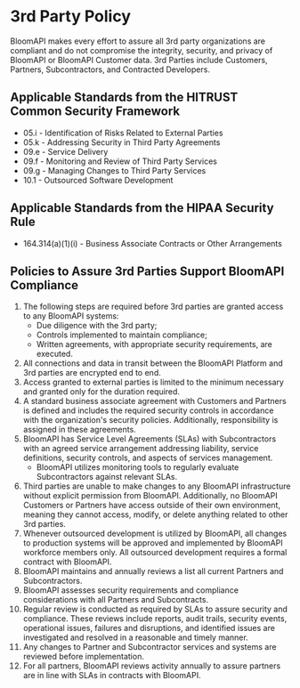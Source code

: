 
# 3rd Party Policy

BloomAPI makes every effort to assure all 3rd party organizations are compliant and do not compromise the integrity, security, and privacy of BloomAPI or BloomAPI Customer data. 3rd Parties include Customers, Partners, Subcontractors, and Contracted Developers.

## Applicable Standards from the HITRUST Common Security Framework

*  05.i - Identification of Risks Related to External Parties
*  05.k - Addressing Security in Third Party Agreements
*  09.e - Service Delivery
*  09.f - Monitoring and Review of Third Party Services
*  09.g - Managing Changes to Third Party Services
*  10.1 - Outsourced Software Development

## Applicable Standards from the HIPAA Security Rule

* 164.314(a)(1)(i) - Business Associate Contracts or Other Arrangements

## Policies to Assure 3rd Parties Support BloomAPI Compliance

1. The following steps are required before 3rd parties are granted access to any BloomAPI systems:
	* Due diligence with the 3rd party;
	* Controls implemented to maintain compliance;
	* Written agreements, with appropriate security requirements, are executed.
2. All connections and data in transit between the BloomAPI Platform and 3rd parties are encrypted end to end.
3. Access granted to external parties is limited to the minimum necessary and granted only for the duration required.
4. A standard business associate agreement with Customers and Partners is defined and includes the required security controls in accordance with the organization's security policies. Additionally, responsibility is assigned in these agreements.
5. BloomAPI has Service Level Agreements (SLAs) with Subcontractors with an agreed service arrangement addressing liability, service definitions, security controls, and aspects of services management.
	* BloomAPI utilizes monitoring tools to regularly evaluate Subcontractors against relevant SLAs.
7. Third parties are unable to make changes to any BloomAPI infrastructure without explicit permission from BloomAPI. Additionally, no BloomAPI Customers or Partners have access outside of their own environment, meaning they cannot access, modify, or delete anything related to other 3rd parties. 
8. Whenever outsourced development is utilized by BloomAPI, all changes to production systems will be approved and implemented by BloomAPI workforce members only. All outsourced development requires a formal contract with BloomAPI.
9. BloomAPI maintains and annually reviews a list all current Partners and Subcontractors.
10. BloomAPI assesses security requirements and compliance considerations with all Partners and Subcontracts.
11. Regular review is conducted as required by SLAs to assure security and compliance. These reviews include reports, audit trails, security events, operational issues, failures and disruptions, and identified issues are investigated and resolved in a reasonable and timely manner.
13. Any changes to Partner and Subcontractor services and systems are reviewed before implementation.
14. For all partners, BloomAPI reviews activity annually to assure partners are in line with SLAs in contracts with BloomAPI. 
